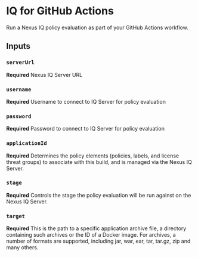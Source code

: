 # IQ for GitHub Actions

Run a Nexus IQ policy evaluation as part of your GitHub Actions workflow.

## Inputs

### `serverUrl`

**Required** Nexus IQ Server URL

### `username`

**Required** Username to connect to IQ Server for policy evaluation

### `password`

**Required** Password to connect to IQ Server for policy evaluation

### `applicationId`

**Required** Determines the policy elements (policies, labels, and license threat groups) to associate with this build, and is managed via the Nexus IQ Server.

### `stage`

**Required** Controls the stage the policy evaluation will be run against on the Nexus IQ Server.

### `target`

**Required** This is the path to a specific application archive file, a directory containing such archives or the ID of a Docker image. For archives, a number of formats are supported, including jar, war, ear, tar, tar.gz, zip and many others.
